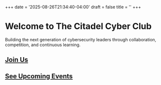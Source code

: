 +++
date = '2025-08-26T21:34:40-04:00'
draft = false
title = ''
+++

# Welcome to The Citadel Cyber Club
Building the next generation of cybersecurity leaders through collaboration, competition, and continuous learning.

## [Join Us](https://discord.gg/acnDSfp3fh)

## [See Upcoming Events](/schedules)
